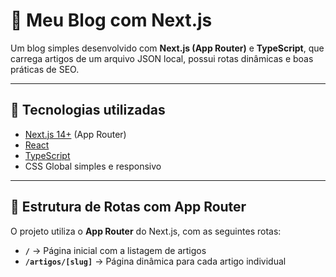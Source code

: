 # 📝 Meu Blog com Next.js

Um blog simples desenvolvido com **Next.js (App Router)** e **TypeScript**, que carrega artigos de um arquivo JSON local, possui rotas dinâmicas e boas práticas de SEO.

---

## 🚀 Tecnologias utilizadas
- [Next.js 14+](https://nextjs.org/) (App Router)
- [React](https://react.dev/)
- [TypeScript](https://www.typescriptlang.org/)
- CSS Global simples e responsivo

---

## 📂 Estrutura de Rotas com App Router
O projeto utiliza o **App Router** do Next.js, com as seguintes rotas:

- **`/`** → Página inicial com a listagem de artigos  
- **`/artigos/[slug]`** → Página dinâmica para cada artigo individual 
